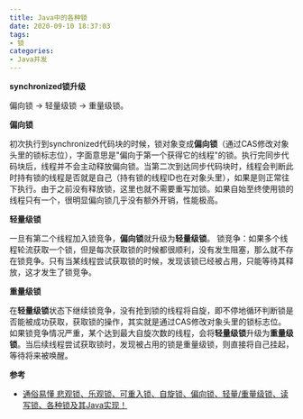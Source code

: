 ```yaml
---
title: Java中的各种锁
date: 2020-09-10 18:37:03
tags:
- 锁
categories:
- Java并发
---
```


**synchronized锁升级**

偏向锁 -> 轻量级锁 -> 重量级锁。

**偏向锁**

初次执行到synchronized代码块的时候，锁对象变成**偏向锁**（通过CAS修改对象头里的锁标志位），字面意思是"偏向于第一个获得它的线程"的锁。执行完同步代码块后，线程并不会主动释放偏向锁。当第二次到达同步代码块时，线程会判断此时持有锁的线程是否就是自己（持有锁的线程ID也在对象头里），如果是则正常往下执行。由于之前没有释放锁，这里也就不需要重写加锁。如果自始至终使用锁的线程只有一个，很明显偏向锁几乎没有额外开销，性能极高。

**轻量级锁**

一旦有第二个线程加入锁竞争，**偏向锁**就升级为**轻量级锁**。
锁竞争：如果多个线程轮流获取一个锁，但是每次获取锁的时候都很顺利，没有发生阻塞，那么就不存在锁竞争。只有当某线程尝试获取锁的时候，发现该锁已经被占用，只能等待其释放，这才发生了锁竞争。

**重量级锁**

在**轻量级锁**状态下继续锁竞争，没有抢到锁的线程将自旋，即不停地循环判断锁是否能被成功获取，获取锁的操作，其实就是通过CAS修改对象头里的锁标志位。如果锁竞争情况严重，某个达到最大自旋次数的线程，会将**轻量级锁**升级为**重量级锁**。当后续线程尝试获取锁时，发现被占用的锁是重量级锁，则直接将自己挂起，等待将来被唤醒。

**参考**

+ [通俗易懂 悲观锁、乐观锁、可重入锁、自旋锁、偏向锁、轻量/重量级锁、读写锁、各种锁及其Java实现！](https://zhuanlan.zhihu.com/p/71156910)